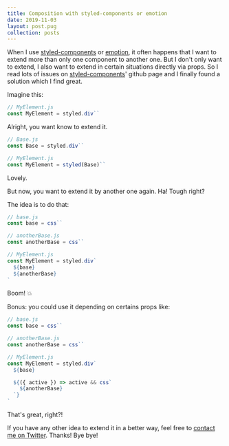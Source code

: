 ```yaml
---
title: Composition with styled-components or emotion
date: 2019-11-03
layout: post.pug
collection: posts
---
```


When I use [styled-components](https://www.styled-components.com/) or [emotion](https://emotion.sh/), it often happens that I want to extend more than only one component to another one. But I don't only want to extend, I also want to extend in certain situations directly via props. So I read lots of issues on [styled-components](https://www.styled-components.com/)' github page and I finally found a solution which I find great.

Imagine this:

```javascript
// MyElement.js
const MyElement = styled.div``
```

Alright, you want know to extend it.

```javascript
// Base.js
const Base = styled.div``

// MyElement.js
const MyElement = styled(Base)``
```

Lovely.

But now, you want to extend it by another one again. Ha! Tough right?

The idea is to do that:

```javascript
// base.js
const base = css``

// anotherBase.js
const anotherBase = css``

// MyElement.js
const MyElement = styled.div`
  ${base}
  ${anotherBase}
`
```

Boom! 💥

Bonus: you could use it depending on certains props like:

```javascript
// base.js
const base = css``

// anotherBase.js
const anotherBase = css``

// MyElement.js
const MyElement = styled.div`
  ${base}

  ${({ active }) => active && css`
    ${anotherBase}
  `}
`
```

That's great, right?!

If you have any other idea to extend it in a better way, feel free to [contact me on Twitter](http://twitter.kud.io). Thanks! Bye bye!
